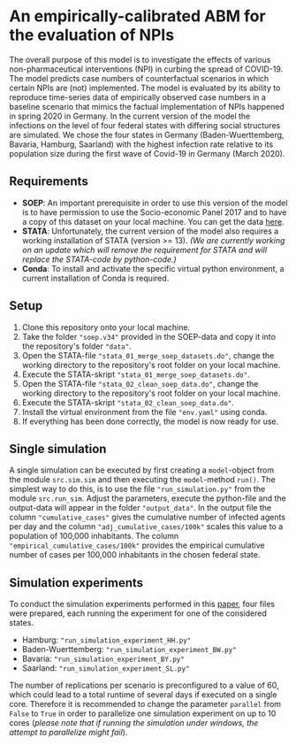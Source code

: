 # An empirically-calibrated ABM for the evaluation of NPIs
The overall purpose of this model is to investigate the effects of various non-pharmaceutical interventions (NPI) in curbing the spread of COVID-19.
The model predicts case numbers of counterfactual scenarios in which certain NPIs are (not) implemented.
The model is evaluated by its ability to reproduce time-series data of empirically observed case numbers in a baseline scenario that mimics the factual implementation of NPIs happened in spring 2020 in Germany.
In the current version of the model the infections on the level of four federal states with differing social structures are simulated. 
We chose the four states in Germany (Baden-Wuerttemberg, Bavaria, Hamburg, Saarland) with the highest infection rate relative to its population size during the first wave of Covid-19 in Germany (March 2020).

## Requirements
- **SOEP**: An important prerequisite in order to use this version of the model is to have permission to use the Socio-economic Panel 2017 and to have a copy of this dataset on your local machine. You can get the data [here](https://www.diw.de/sixcms/detail.php?id=diw_01.c.738729.en).
- **STATA**: Unfortunately, the current version of the model also requires a working installation of STATA (version >= 13). *(We are currently working on an update which will remove the requirement for STATA and will replace the STATA-code by python-code.)*
- **Conda**: To install and activate the specific virtual python environment, a current installation of Conda is required.

## Setup
1. Clone this repository onto your local machine.
2. Take the folder `"soep.v34"` provided in the SOEP-data and copy it into the repository's folder `"data"`.
3. Open the STATA-file `"stata_01_merge_soep_datasets.do"`, change the working directory to the repository's root folder on your local machine.
4. Execute the STATA-skript `"stata_01_merge_soep_datasets.do"`.
5. Open the STATA-file `"stata_02_clean_soep_data.do"`, change the working directory to the repository's root folder on your local machine.
6. Execute the STATA-skript `"stata_02_clean_soep_data.do"`.
7. Install the virtual environment from the file `"env.yaml"` using conda.
8. If everything has been done correctly, the model is now ready for use.

## Single simulation
A single simulation can be executed by first creating a `model`-object from the module `src.sim.sim` and then executing the `model`-method `run()`. 
The simplest way to do this, is to use the file `"run_simulation.py"` from the module `src.run_sim`.
Adjust the parameters, execute the python-file and the output-data will appear in the folder `"output_data"`.
In the output file the column `"cumulative_cases"` gives the cumulative number of infected agents per day and the column `"adj_cumulative_cases/100k"` scales this value to a population of 100,000 inhabitants. The column `"empirical_cumulative_cases/100k"` provides the empirical cumulative number of cases per 100,000 inhabitants in the chosen federal state.

## Simulation experiments
To conduct the simulation experiments performed in this [paper](https://www.medrxiv.org/content/10.1101/2021.04.16.21255606v1), four files were prepared, each running the experiment for one of the considered states.
- Hamburg: `"run_simulation_experiment_HH.py"`
- Baden-Wuerttemberg: `"run_simulation_experiment_BW.py"`
- Bavaria: `"run_simulation_experiment_BY.py"`
- Saarland: `"run_simulation_experiment_SL.py"`

The number of replications per scenario is preconfigured to a value of 60, which could lead to a total runtime of several days if executed on a single core.
Therefore it is recommended to change the parameter `parallel` from `False` to `True` in order to parallelize one simulation experiment on up to 10 cores (*please note that if running the simulation under windows, the attempt to parallelize might fail*).

